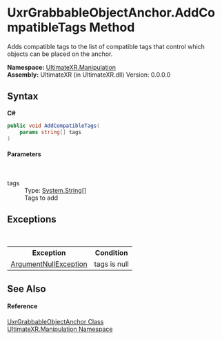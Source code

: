# UxrGrabbableObjectAnchor.AddCompatibleTags Method 
 

Adds compatible tags to the list of compatible tags that control which objects can be placed on the anchor.

**Namespace:**&nbsp;<a href="N_UltimateXR_Manipulation">UltimateXR.Manipulation</a><br />**Assembly:**&nbsp;UltimateXR (in UltimateXR.dll) Version: 0.0.0.0

## Syntax

**C#**<br />
``` C#
public void AddCompatibleTags(
	params string[] tags
)
```


#### Parameters
&nbsp;<dl><dt>tags</dt><dd>Type: <a href="https://docs.microsoft.com/dotnet/api/system.string" target="_blank" rel="noopener noreferrer">System.String</a>[]<br />Tags to add</dd></dl>

## Exceptions
&nbsp;<table><tr><th>Exception</th><th>Condition</th></tr><tr><td><a href="https://docs.microsoft.com/dotnet/api/system.argumentnullexception" target="_blank" rel="noopener noreferrer">ArgumentNullException</a></td><td>tags is null</td></tr></table>

## See Also


#### Reference
<a href="T_UltimateXR_Manipulation_UxrGrabbableObjectAnchor">UxrGrabbableObjectAnchor Class</a><br /><a href="N_UltimateXR_Manipulation">UltimateXR.Manipulation Namespace</a><br />
